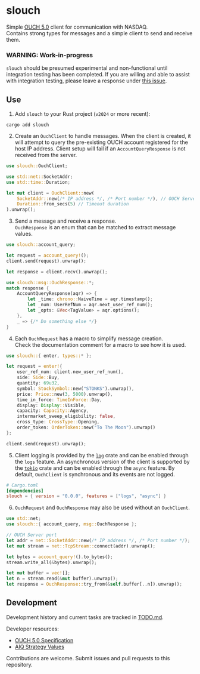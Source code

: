 
# slouch
Simple [OUCH 5.0](https://www.nasdaqtrader.com/content/technicalsupport/specifications/TradingProducts/OUCH5.0.pdf) client for communication with NASDAQ.<br>
Contains strong types for messages and a simple client to send and receive them.

### WARNING: Work-in-progress
`slouch` should be presumed experimental and non-functional until integration testing has been completed.
If you are willing and able to assist with integration testing, please leave a response under 
[this issue](https://github.com/j-stach/slouch/issues/1).

## Use
1. Add `slouch` to your Rust project (`v2024` or more recent):
```
cargo add slouch
```
2. Create an `OuchClient` to handle messages.
When the client is created, it will attempt to query the pre-existing OUCH account registered for the host IP address. 
Client setup will fail if an `AccountQueryResponse` is not received from the server.
```rust
use slouch::OuchClient;

use std::net::SocketAddr;
use std::time::Duration;

let mut client = OuchClient::new(
    SocketAddr::new(/* IP address */, /* Port number */), // OUCH Server port
    Duration::from_secs(5) // Timeout duration
).unwrap();
```
3. Send a message and receive a response. <br>
`OuchResponse` is an enum that can be matched to extract message values.
```rust
use slouch::account_query;

let request = account_query!();
client.send(request).unwrap();

let response = client.recv().unwrap();

use slouch::msg::OuchResponse::*;
match response {
    AccountQueryResponse(aqr) => {
        let _time: chrono::NaiveTime = aqr.timestamp();
        let _num: UserRefNum = aqr.next_user_ref_num();
        let _opts: &Vec<TagValue> = aqr.options();
    },
    _ => {/* Do something else */}
}
```
4. Each `OuchRequest` has a macro to simplify message creation. <br>
Check the documentation comment for a macro to see how it is used.
```rust
use slouch::{ enter, types::* };

let request = enter!{
    user_ref_num: client.new_user_ref_num(),
    side: Side::Buy,
    quantity: 69u32,
    symbol: StockSymbol::new("STONKS").unwrap(),
    price: Price::new(3, 5000).unwrap(),
    time_in_force: TimeInForce::Day,
    display: Display::Visible,
    capacity: Capacity::Agency,
    intermarket_sweep_eligibility: false,
    cross_type: CrossType::Opening,
    order_token: OrderToken::new("To The Moon").unwrap()
};

client.send(request).unwrap();
```
5. Client logging is provided by the [`log`](https://docs.rs/log/latest/log/) crate and can be enabled through the `logs` feature. 
An asynchronous version of the client is supported by the [`tokio`](https://docs.rs/tokio/latest/tokio/) crate and can be enabled through the `async` feature.
By default, `OuchClient` is synchronous and its events are not logged.
```toml
# Cargo.toml
[dependencies]
slouch = { version = "0.0.0", features = ["logs", "async"] }
```
6. `OuchRequest` and `OuchResponse` may also be used without an `OuchClient`.
```rust
use std::net;
use slouch::{ account_query, msg::OuchResponse };

// OUCH Server port
let addr = net::SocketAddr::new(/* IP address */, /* Port number */); 
let mut stream = net::TcpStream::connect(addr).unwrap();

let bytes = account_query!().to_bytes();
stream.write_all(&bytes).unwrap();

let mut buffer = vec![];
let n = stream.read(&mut buffer).unwrap();
let response = OuchResponse::try_from(&self.buffer[..n]).unwrap();
```
    

## Development
Development history and current tasks are tracked in [TODO.md](TODO.md).

Developer resources:
- [OUCH 5.0 Specification](https://www.nasdaqtrader.com/content/technicalsupport/specifications/TradingProducts/OUCH5.0.pdf)
- [AIQ Strategy Values](https://www.nasdaqtrader.com/TraderNews.aspx?id=ETU2023-8)

Contributions are welcome. Submit issues and pull requests to this repository.
